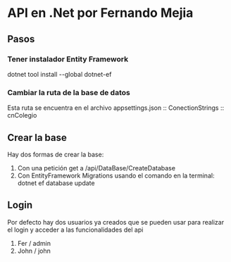 # API en .Net por Fernando Mejia

## Pasos

### Tener instalador Entity Framework
dotnet tool install --global dotnet-ef

### Cambiar la ruta de la base de datos
Esta ruta se encuentra en el archivo appsettings.json :: ConectionStrings :: cnColegio

## Crear la base
Hay dos formas de crear la base:
1. Con una petición get a ​/api​/DataBase​/CreateDatabase
2. Con EntityFramework Migrations usando el comando en la terminal: 
dotnet ef database update

## Login 
Por defecto hay dos usuarios ya creados que se pueden usar para realizar el login y acceder a las funcionalidades del api
1. Fer / admin
2. John / john
